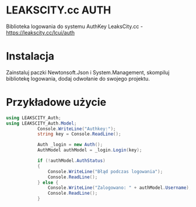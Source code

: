 # LEAKSCITY.cc  AUTH
Biblioteka logowania do systemu AuthKey LeaksCity.cc - https://leakscity.cc/lcui/auth
# Instalacja
Zainstaluj paczki Newtonsoft.Json i System.Management, skompiluj bibliotekę logowania, dodaj odwołanie do swojego projektu.
# Przykładowe użycie
```csharp
using LEAKSCITY_Auth;
using LEAKSCITY_Auth.Model;
            Console.WriteLine("Authkey:");
            string key = Console.ReadLine();

            Auth _login = new Auth();
            AuthModel authModel = _login.Login(key);

            if (!authModel.AuthStatus)
            {
                Console.WriteLine("Błąd podczas logowania");
                Console.ReadLine();
            } else {
                Console.WriteLine("Zalogowano: " + authModel.Username);
                Console.ReadLine();
            }
```


